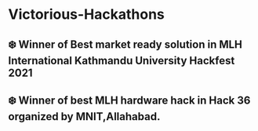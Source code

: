 # Victorious-Hackathons

## :snowflake: Winner of Best market ready solution  in MLH International Kathmandu University Hackfest 2021
## :snowflake:  Winner of best MLH hardware hack in Hack 36 organized by MNIT,Allahabad.
